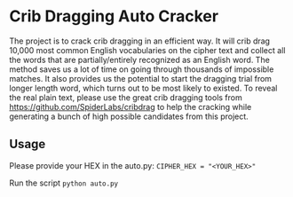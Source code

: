 # Crib Dragging Auto Cracker
The project is to crack crib dragging in an efficient way. It will crib drag 10,000 most common English vocabularies on the cipher text and collect all the words that are partially/entirely recognized as an English word. The method saves us a lot of time on going through thousands of impossible matches. It also provides us the potential to start the dragging trial from longer length word, which turns out to be most likely to existed. To reveal the real plain text, please use the great crib dragging tools from https://github.com/SpiderLabs/cribdrag to help the cracking while generating a bunch of high possible candidates from this project.

## Usage
Please provide your HEX in the auto.py:
```CIPHER_HEX = "<YOUR_HEX>"```

Run the script
```python auto.py```
